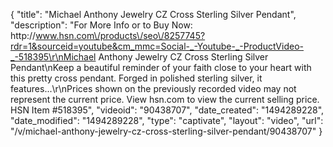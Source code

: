 {
    "title": "Michael Anthony Jewelry CZ Cross Sterling Silver Pendant",
    "description": "For More Info or to Buy Now: http:\/\/www.hsn.com\/products\/seo\/8257745?rdr=1&sourceid=youtube&cm_mmc=Social-_-Youtube-_-ProductVideo-_-518395\r\nMichael Anthony Jewelry CZ Cross Sterling Silver Pendant\nKeep a beautiful reminder of your faith close to your heart with this pretty cross pendant. Forged in polished sterling silver, it features...\r\nPrices shown on the previously recorded video may not represent the current price.  View hsn.com to view the current selling price. HSN Item #518395",
    "videoid": "90438707",
    "date_created": "1494289228",
    "date_modified": "1494289228",
    "type": "captivate",
    "layout": "video",
    "url": "\/v\/michael-anthony-jewelry-cz-cross-sterling-silver-pendant\/90438707"
}